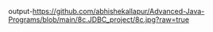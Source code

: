 output-https://github.com/abhishekallapur/Advanced-Java-Programs/blob/main/8c.JDBC_project/8c.jpg?raw=true

